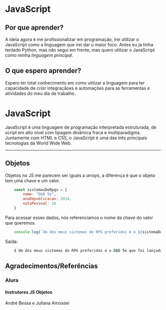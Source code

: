 # JavaScript

## Por que aprender?

A ideia agora é me profissionalizar em programação, irei utilizar o JavaScript como a linguagem que irei dar o maior foco. Antes eu ja tinha tentado Python, mas não segui em frente, mas quero utilizar o JavaScript como minha *linguagem principal*.

## O que espero aprender?

Espero ter total conhecimento em como utilizar a linguagem para ter capacidade de *criar* integraçãoes e automações para as ferramentas e atividades do meu dia de trabalho.

# JavaScript

JavaScript é uma linguagem de programação interpretada estruturada, de script em alto nível com tipagem dinâmica fraca e multiparadigma. Juntamente com HTML e CSS, o JavaScript é uma das três principais tecnologias da World Wide Web.

---

## Objetos
Objetos no JS me parecem ser iguais a *arrays*, a diferença é que o objeto tem uma chave e um valor.

```JavaScript
    const sistemasDeRpgs = {
        nome: "D&D 5e",
        anoDepublicacao: 2014,
        notaPessoal: 10
    }
```
Para acessar esses dados, nós referenciamos o nome da chave do valor que queremos.
```javascript
    console.log(`Um dos meus sistemas de RPG preferidos é o ${sistemaDeRpgs.nome} que foi lançado em ${sistemaDeRpgs.2014}`)
```
Saída:
```bash
    $ Um dos meus sistemas de RPG preferidos é o D&D 5e que foi lançado em 2014.
```
## Agradecimentos/Referências
### Alura
#### Instrutores JS Objetos
André Bessa e Juliana Amoasei 